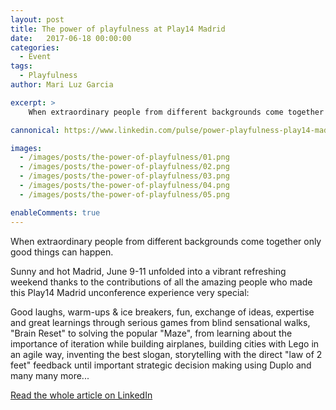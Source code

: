 ```yaml
---
layout: post
title: The power of playfulness at Play14 Madrid
date:   2017-06-18 00:00:00
categories:
  - Event
tags:
  - Playfulness
author: Mari Luz Garcia

excerpt: >
    When extraordinary people from different backgrounds come together only good things can happen.

cannonical: https://www.linkedin.com/pulse/power-playfulness-play14-madrid-mari-luz-garcia

images:
  - /images/posts/the-power-of-playfulness/01.png
  - /images/posts/the-power-of-playfulness/02.png
  - /images/posts/the-power-of-playfulness/03.png
  - /images/posts/the-power-of-playfulness/04.png
  - /images/posts/the-power-of-playfulness/05.png

enableComments: true
---
```


When extraordinary people from different backgrounds come together only good things can happen.

Sunny and hot Madrid, June 9-11 unfolded into a vibrant refreshing weekend thanks to the contributions of all the amazing people who made this Play14 Madrid unconference experience very special:

Good laughs, warm-ups & ice breakers, fun, exchange of ideas, expertise and great learnings through serious games from blind sensational walks, "Brain Reset" to solving the popular "Maze", from learning about the importance of iteration while building airplanes, building cities with Lego in an agile way, inventing the best slogan, storytelling with the direct "law of 2 feet" feedback until important strategic decision making using Duplo and many many more...

[Read the whole article on LinkedIn](https://www.linkedin.com/pulse/power-playfulness-play14-madrid-mari-luz-garcia)